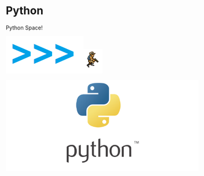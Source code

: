 # Python

Python Space!

![](Images/2.png)![](Images/1.gif)          [](Images/2.gif)           

![](Images/1.png)
